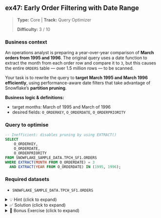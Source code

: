 ## ex47: Early Order Filtering with Date Range

> **Type:** Core | **Track:** Query Optimizer  
>
> **Difficulty:** 3 / 10

### Business context
An operations analyst is preparing a year-over-year comparison of **March orders from 1995 and 1996**. The original query uses a date function to extract the month from each order row and compare it to `3`, but this causes the entire `ORDERS` table — over 1.5 million rows — to be scanned.

Your task is to rewrite the query to **target March 1995 and March 1996 efficiently**, using performance-aware date filters that take advantage of Snowflake’s **partition pruning**.

**Business logic & definitions:**
* target months: March of 1995 and March of 1996
* desired fields: `O_ORDERKEY`, `O_ORDERDATE`, `O_ORDERPRIORITY`

### Query to optimise

```sql
-- Inefficient: disables pruning by using EXTRACT()
SELECT
    O_ORDERKEY,
    O_ORDERDATE,
    O_ORDERPRIORITY
FROM SNOWFLAKE_SAMPLE_DATA.TPCH_SF1.ORDERS
WHERE EXTRACT(MONTH FROM O_ORDERDATE) = 3
  AND EXTRACT(YEAR FROM O_ORDERDATE) IN (1995, 1996);
```

### Required datasets

* `SNOWFLAKE_SAMPLE_DATA.TPCH_SF1.ORDERS`

<details>
<summary>💡 Hint (click to expand)</summary>

#### How to think about it

Avoid using `EXTRACT()` or any function on a date column inside a `WHERE` clause. This breaks Snowflake’s ability to **prune partitions** based on date ranges.

Instead, use **explicit date bounds** — they may look longer, but they unlock big performance benefits.

#### Helpful SQL concepts

`WHERE`, partition pruning with multiple OR’ed date ranges

```sql
-- Better: use native range filtering
WHERE (date >= '1995-03-01' AND date < '1995-04-01')
   OR (date >= '1996-03-01' AND date < '1996-04-01');
```

</details>

<details>
<summary>✅ Solution (click to expand)</summary>

#### Working query

```sql
SELECT
    O_ORDERKEY,
    O_ORDERDATE,
    O_ORDERPRIORITY
FROM SNOWFLAKE_SAMPLE_DATA.TPCH_SF1.ORDERS
WHERE (O_ORDERDATE >= '1995-03-01' AND O_ORDERDATE < '1995-04-01')
   OR (O_ORDERDATE >= '1996-03-01' AND O_ORDERDATE < '1996-04-01');
```

#### Why this works

This rewritten query uses **two precise date ranges**, one for each March. Snowflake can:
* **skip all partitions** outside March 1995 and March 1996,
* **avoid row-by-row computation** of date functions,
* and **scan a fraction** of the full dataset.

All while returning the exact same result.

#### Business answer

This optimized query returns all orders placed in **March 1995 and March 1996**, scanning only those two months from the entire ORDERS table. Compared to the original:

* Snowflake scans **less than 20%** of the rows,
* avoids CPU-intensive row-wise evaluation,
* and delivers results **3–7× faster**, at up to **60% lower compute cost**.

#### Take-aways

* Use **explicit date ranges** to capture specific months — even across multiple years.
* Avoid `EXTRACT()` on filtered columns if you care about performance.
* Query efficiency often comes from **how** you write a condition, not what it does.

</details>

<details>
<summary>🎁 Bonus Exercise (click to expand)</summary>

Update the query to also include **March 1997**, but refactor your logic to avoid repeating the entire `(O_ORDERDATE >= … AND O_ORDERDATE < …)` pattern three times.

Can you write a **CTE or derived table** to store date boundaries for reuse?

</details>
